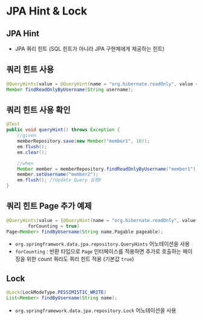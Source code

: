# JPA Hint & Lock
## JPA Hint
- JPA 쿼리 힌트 (SQL 힌트가 아니라 JPA 구현체에게 제공하는 힌트)

## 쿼리 힌트 사용
```java
@QueryHints(value = @QueryHint(name = "org.hibernate.readOnly", value = "true"))
Member findReadOnlyByUsername(String username);
```

## 쿼리 힌트 사용 확인
```java
@Test
public void queryHint() throws Exception {
    //given
    memberRepository.save(new Member("member1", 10));
    em.flush();
    em.clear();

    //when
    Member member = memberRepository.findReadOnlyByUsername("member1");
    member.setUsername("member2");
    em.flush(); //Update Query 실행X
}
```

## 쿼리 힌트 Page 추가 예제
```java
@QueryHints(value = {@QueryHint(name = "org.hibernate.readOnly", value = "true")},
        forCounting = true)
Page<Member> findByUsername(String name,Pagable pageable);
```
- `org.springframwork.data.jpa.repository.QueryHints` 어노테이션을 사용
- `forCounting` : 반환 타입으로 `Page` 인터페이스를 적용하면 추가로 호출하는 페이징을 위한 
count 쿼리도 쿼리 힌트 적용 (기본값 `true`)

## Lock
```java
@Lock(LockModeType.PESSIMISTIC_WRITE)
List<Member> findByUsername(String name);
```
- `org.springframework.data.jpa.repository.Lock` 어노테이션을 사용
